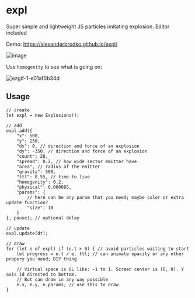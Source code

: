 # expl
Super simple and lightweight JS particles imitating explosion. Editor included

Demo: https://alexanderbrodko.github.io/expl/

![image](https://github.com/alexanderbrodko/expl/assets/57812581/7fad6981-8050-40d6-b1db-512e6b9edbb6)


Use `homogenity` to see what is going on:

![ezgif-1-e01af0b34d](https://github.com/alexanderbrodko/expl/assets/57812581/140d3b0e-a307-4b97-b10e-e48369c09c39)



## Usage

```
// create
let expl = new Explosions();

// add
expl.add({
	"x": 500,
	"y": 250,
	"dx": 0, // direction and force of an explosion
	"dy": -350, // direction and force of an explosion
	"count": 28,
	"spread": 0.2, // how wide sector emitter have
	"area", // radius of the emitter
	"gravity": 500,
	"ttl": 0.55, // time to live
	"homogenity": 0.2,
	"physical": 0.000085,
	"params": {
		// here can be any param that you need; maybe color or extra update function?
		"size": 10
	}
}, pause); // optional delay

// update
expl.update(dt);

// draw
for (let e of expl) if (e.t > 0) { // avoid particles waiting to start
	let progress = e.t / e. ttl; // can animate opacity or any other propery you need; DIY thing

	// Virtual space is GL like: -1 to 1. Screen center is (0, 0). Y axis id directed to bottom.
	// But can draw in any way possible
	e.x, e.y, e.params; // use this to draw
}

```

